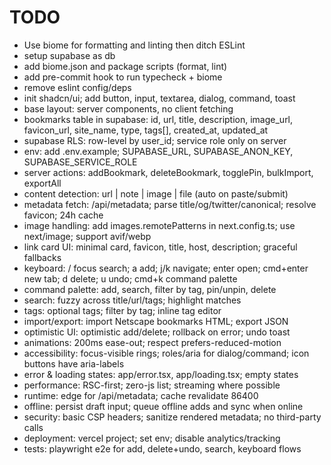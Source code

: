 # TODO
- Use biome for formatting and linting then ditch ESLint
- setup supabase as db
- add biome.json and package scripts (format, lint)
- add pre-commit hook to run typecheck + biome
- remove eslint config/deps
- init shadcn/ui; add button, input, textarea, dialog, command, toast
- base layout: server components, no client fetching
- bookmarks table in supabase: id, url, title, description, image_url, favicon_url, site_name, type, tags[], created_at, updated_at
- supabase RLS: row-level by user_id; service role only on server
- env: add .env.example; SUPABASE_URL, SUPABASE_ANON_KEY, SUPABASE_SERVICE_ROLE
- server actions: addBookmark, deleteBookmark, togglePin, bulkImport, exportAll
- content detection: url | note | image | file (auto on paste/submit)
- metadata fetch: /api/metadata; parse title/og/twitter/canonical; resolve favicon; 24h cache
- image handling: add images.remotePatterns in next.config.ts; use next/image; support avif/webp
- link card UI: minimal card, favicon, title, host, description; graceful fallbacks
- keyboard: / focus search; a add; j/k navigate; enter open; cmd+enter new tab; d delete; u undo; cmd+k command palette
- command palette: add, search, filter by tag, pin/unpin, delete
- search: fuzzy across title/url/tags; highlight matches
- tags: optional tags; filter by tag; inline tag editor
- import/export: import Netscape bookmarks HTML; export JSON
- optimistic UI: optimistic add/delete; rollback on error; undo toast
- animations: 200ms ease-out; respect prefers-reduced-motion
- accessibility: focus-visible rings; roles/aria for dialog/command; icon buttons have aria-labels
- error & loading states: app/error.tsx, app/loading.tsx; empty states
- performance: RSC-first; zero-js list; streaming where possible
- runtime: edge for /api/metadata; cache revalidate 86400
- offline: persist draft input; queue offline adds and sync when online
- security: basic CSP headers; sanitize rendered metadata; no third-party calls
- deployment: vercel project; set env; disable analytics/tracking
- tests: playwright e2e for add, delete+undo, search, keyboard flows
